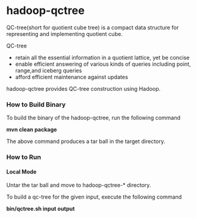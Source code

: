 <h1>hadoop-qctree</h1>

QC-tree(short for quotient cube tree) is a compact data structure for representing and implementing quotient cube. 

QC-tree
<ul>
<li> retain all the essential information in a quotient lattice, yet be concise </li>
<li> enable efficient answering of various kinds of queries including point, range,and iceberg queries </li>
<li> afford efficient maintenance against updates </li>
</ul>

hadoop-qctree provides QC-tree construction using Hadoop.

<h3>How to Build Binary</h3>
<p>To build the binary of the hadoop-qctree, run the following command</p>
<b>mvn clean package</b>
<p>The above command produces a tar ball in the target directory.</p>

<h3>How to Run</h3>
<h4>Local Mode</h4>
<p>Untar the tar ball and move to hadoop-qctree-* directory.</p>

<p>To build a qc-tree for the given input, execute the following command</p>
<b>bin/qctree.sh input output</b>


